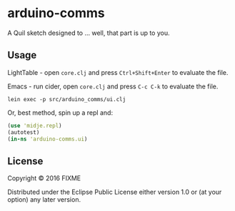 # arduino-comms

A Quil sketch designed to ... well, that part is up to you.

## Usage

LightTable - open `core.clj` and press `Ctrl+Shift+Enter` to evaluate the file.

Emacs - run cider, open `core.clj` and press `C-c C-k` to evaluate the file.

```lein exec -p src/arduino_comms/ui.clj```

Or, best method, spin up a repl and:

```clojure
(use 'midje.repl)
(autotest)
(in-ns 'arduino-comms.ui)
```

## License

Copyright © 2016 FIXME

Distributed under the Eclipse Public License either version 1.0 or (at
your option) any later version.
